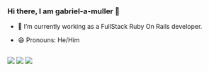 ### Hi there, I am gabriel-a-muller 👋



- 🔭 I’m currently working as a FullStack Ruby On Rails developer.
- 😄 Pronouns: He/Him


  
  ##
 
<div> 
  <a href="https://www.instagram.com/gabriel.tar.xz/" target="_blank"><img src="https://img.shields.io/badge/-Instagram-%23E4405F?style=for-the-badge&logo=instagram&logoColor=white" target="_blank"></a>
 <a href="https://discordapp.com/users/453580745605382144/" target="_blank"><img src="https://img.shields.io/badge/Discord-7289DA?style=for-the-badge&logo=discord&logoColor=white" target="_blank"></a> 
  <a href="https://www.linkedin.com/in/gabriel-alexandre-müller/" target="_blank"><img src="https://img.shields.io/badge/-LinkedIn-%230077B5?style=for-the-badge&logo=linkedin&logoColor=white" target="_blank"></a> 
</div>
